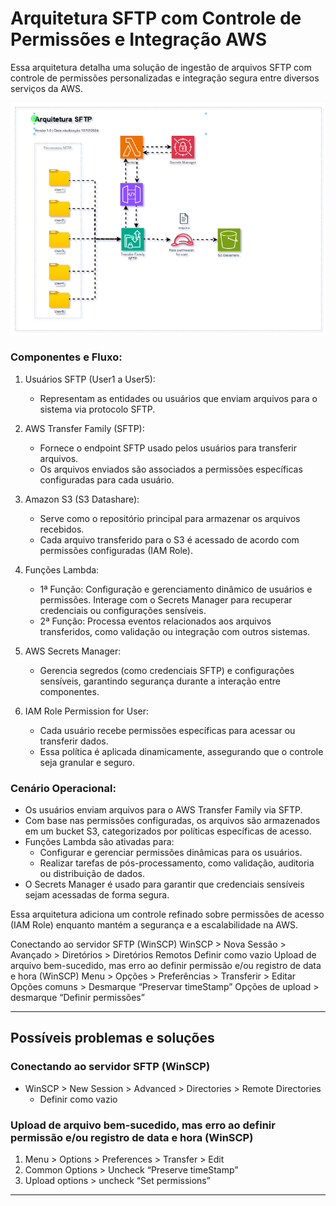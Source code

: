 # Arquitetura SFTP com Controle de Permissões e Integração AWS
Essa arquitetura detalha uma solução de ingestão de arquivos SFTP com controle de permissões personalizadas e integração segura entre diversos serviços da AWS.

![alt text](arquitetura.png)


### Componentes e Fluxo:
1. Usuários SFTP (User1 a User5):

    * Representam as entidades ou usuários que enviam arquivos para o sistema via protocolo SFTP.

2. AWS Transfer Family (SFTP):
    * Fornece o endpoint SFTP usado pelos usuários para transferir arquivos.
    * Os arquivos enviados são associados a permissões específicas configuradas para cada usuário.

3. Amazon S3 (S3 Datashare):

    * Serve como o repositório principal para armazenar os arquivos recebidos.
    * Cada arquivo transferido para o S3 é acessado de acordo com permissões configuradas (IAM Role).

4. Funções Lambda:

    * 1ª Função: Configuração e gerenciamento dinâmico de usuários e permissões. Interage com o Secrets Manager para recuperar credenciais ou configurações sensíveis.
    * 2ª Função: Processa eventos relacionados aos arquivos transferidos, como validação ou integração com outros sistemas.

5. AWS Secrets Manager:

    * Gerencia segredos (como credenciais SFTP) e configurações sensíveis, garantindo segurança durante a interação entre componentes.

6. IAM Role Permission for User:

    * Cada usuário recebe permissões específicas para acessar ou transferir dados.
    * Essa política é aplicada dinamicamente, assegurando que o controle seja granular e seguro.


### Cenário Operacional:
  * Os usuários enviam arquivos para o AWS Transfer Family via SFTP.
  * Com base nas permissões configuradas, os arquivos são armazenados em um bucket S3, categorizados por políticas específicas de acesso.
  * Funções Lambda são ativadas para:
    * Configurar e gerenciar permissões dinâmicas para os usuários.
    * Realizar tarefas de pós-processamento, como validação, auditoria ou distribuição de dados.
  * O Secrets Manager é usado para garantir que credenciais sensíveis sejam acessadas de forma segura.

  Essa arquitetura adiciona um controle refinado sobre permissões de acesso (IAM Role) enquanto mantém a segurança e a escalabilidade na AWS.



Conectando ao servidor SFTP (WinSCP)
WinSCP > Nova Sessão > Avançado > Diretórios > Diretórios Remotos
Definir como vazio
Upload de arquivo bem-sucedido, mas erro ao definir permissão e/ou registro de data e hora (WinSCP)
Menu > Opções > Preferências > Transferir > Editar
Opções comuns > Desmarque “Preservar timeStamp”
Opções de upload > desmarque “Definir permissões”


---

## Possíveis problemas e soluções

### Conectando ao servidor SFTP (WinSCP)

* WinSCP > New Session > Advanced > Directories > Remote Directories
  * Definir como vazio

### Upload de arquivo bem-sucedido, mas erro ao definir permissão e/ou registro de data e hora (WinSCP)

1. Menu > Options > Preferences > Transfer > Edit
2. Common Options > Uncheck “Preserve timeStamp”
3. Upload options > uncheck “Set permissions”

---